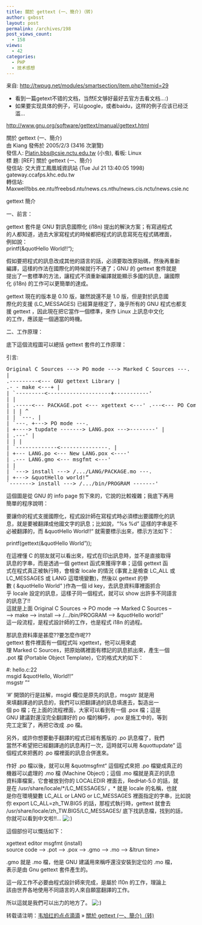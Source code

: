 ```yaml
---
title: 關於 gettext (一、簡介)（转)
author: gxbsst
layout: post
permalink: /archives/198
post_views_count:
  - 158
views:
  - 42
categories:
  - PHP
  - 技术感想
---
```

来自: http://twpug.net/modules/smartsection/item.php?itemid=29

* 看到一篇getext不错的文档，当然E文够好最好去官方去看文档&#8230;:)  
* 如果要实现具体的例子，可以google，或者baidu，这样的例子应该已经泛滥&#8230;

http://www.gnu.org/software/gettext/manual/gettext.html

關於 gettext (一、簡介)  
由 Kiang 發佈於 2005/2/3 (3416 次瀏覽)  
發信人: Platin.bbs@csie.nctu.edu.tw (小虫), 看板: Linux  
標 題: [REF] 關於 gettext (一、簡介)  
發信站: 交大資工鳳凰城資訊站 (Tue Jul 21 13:40:05 1998) gateway.ccafps.khc.edu.tw  
轉信站: Maxwell!bbs.ee.ntu!freebsd.ntu!news.cs.nthu!news.cis.nctu!news.csie.nc

gettext 簡介

一、前言：

gettext 套件是 GNU 對訊息國際化 (i18n) 提出的解決方案；有寫過程式  
的人都知道，過去大家寫程式的時候都把程式的訊息寫死在程式碼裡面，  
例如說：  
printf(&quotHello World!!“);

假如要把程式的訊息改成其他的語言的話，必須要取改原始碼，然後再重新  
編譯，這樣的作法在國際化的時候就行不通了；GNU 的 gettext 套件就是  
提出了一套標準的方法，讓程式不須重新編譯就能顯示多國的訊息，讓國際  
化 (i18n) 的工作可以更簡單的達成。

gettext 現在的版本是 0.10 版，雖然說還不是 1.0 版，但是對於訊息國  
際化的支援 (LC_MESSAGES) 已經算是穩定了，幾乎所有的 GNU 程式也都支  
援 gettext ，因此現在把它當作一個標準，來作 Linux 上訊息中文化  
的工作，應該是一個適當的時機。

二、工作原理：

底下這個流程圖可以總括 gettext 套件的工作原理：

引言:

<pre>Original C Sources ---> PO mode ---> Marked C Sources ---.
|
.---------&lt;--- GNU gettext Library |
.- - make &lt;---+ |
| `---------&lt;--------------------+-----------'
| |
| .-----&lt;--- PACKAGE.pot &lt;--- xgettext &lt;---' .---&lt;--- PO Compendium
| | | ^
| | `---. |
| `---. +---> PO mode ---.
| +----> tupdate -------> LANG.pox --->--------' |
| .---' |
| | |
| `-------------&lt;---------------. |
| +--- LANG.po &lt;--- New LANG.pox &lt;----'
| .--- LANG.gmo &lt;--- msgfmt &lt;---'
| |
| `---> install ---> /.../LANG/PACKAGE.mo ---.
| +---> &#038;quotHello world!”
`-------> install ---> /.../bin/PROGRAM -------'
</pre>

這個圖是從 GNU 的 info page 剪下來的，它說的比較複雜；我底下再用  
簡單的程序說明：

要讓你的程式支援國際化，程式設計師在寫程式時必須標出要國際化的訊  
息，就是要被翻譯成他國文字的訊息；比如說，“%s %d” 這樣的字串是不  
必被翻譯的，而 &quotHello World!!“ 就需要標示出來，標示方法如下：

printf(gettext(&quotHello World”));

在這裡懂 C 的朋友就可以看出來，程式在印出訊息時，並不是直接取得  
訊息的字串，而是透過一個 gettext 函式來獲得字串；這個 gettext 函  
式在程式真正被執行時，會檢查 locale 的情況 (事實上是檢查 LC_ALL 或  
LC_MESSAGES 或 LANG 這環境變數)，然後以 gettext 的參  
數 ( &quotHello World“ )作為一個 id key，去訊息資料庫裡面抓合  
乎 locale 設定的訊息，這樣子同一個程式，就可以 show 出許多不同語言  
的訊息了!!  
這就是上面 Original C Sources -> PO mode &#8212;> Marked C Sources &#8211;  
&#8211;> make &#8211;> install &#8212;> /&#8230;/bin/PROGRAM &#8212;> &quotHello world!”  
這一段流程，是程式設計師的工作，也是程式 i18n 的過程。

那訊息資料庫是甚麼??要怎麼作呢??  
gettext 套件裡面有一個程式叫 xgettext，他可以用來處  
理 Marked C Sources，把原始碼裡面有標記的訊息抓出來，產生一個  
.pot 檔 (Portable Object Template)，它的格式大約如下： 

#: hello.c:22  
msgid &quotHello, World!!“  
msgstr ”“

&#8216;#&#8217; 開頭的行是註解，msgid 欄位是原先的訊息，msgstr 就是用  
來填翻譯過的訊息的，我們可以把翻譯過的訊息填進去，製造出一  
個 po 檔；在上面的流程裡面，大家可以看到有一個 .pox 檔；這是  
GNU 建議對還沒完全翻譯好的 po 檔的稱呼，.pox 是施工中的，等到  
完工定案了，再把它改成 .po 檔。

另外，或許你想要動手翻譯的程式已經有舊版的 .po 訊息檔了，我們  
當然不希望把已經翻譯過的訊息再打一次，這時就可以用 &quottupdate” 這  
個程式來把舊的 .po 檔裡面的訊息合併進來。

作好 .po 檔以後，就可以用 &quotmsgfmt“ 這個程式來把 .po 檔變成真正的  
機器可以處理的 .mo 檔 (Machine Object)；這個 .mo 檔就是真正的訊息  
資料庫檔案，它會被放到你的 LOCALEDIR 裡面去，RedHat-5.0 的話，就  
是在 /usr/share/locale/\*/LC_MESSAGES/ ，\* 就是 locale 的名稱，也就  
是你在環境變數 LC\_ALL or LANG or LC\_MESSAGES 裡面指定的字串，比如說  
你 export LC\_ALL=zh\_TW.BIG5 的話，那程式執行時，gettext 就會去  
/usr/share/locale/zh\_TW.BIG5/LC\_MESSAGES/ 底下找訊息檔，找到的話，  
你就可以看到中文啦!!&#8230; <img src="http://www.weixuhong.com/content/themes/d82.0/img/smilies/icon_smile.gif" alt=":)" class="wp-smiley" /> 

這個部份可以慨括如下：

xgettext editor msgfmt (install)  
source code &#8211;> .pot &#8211;> .pox &#8211;> .gmo &#8211;> .mo &#8211;> &ltrun time>

.gmo 就是 .mo 檔，他是 GNU 建議用來稱呼還沒安裝到定位的 .mo 檔，  
表示是由 Gnu gettext 套件產生的。

這一段工作不必要由程式設計師來完成，是屬於 l10n 的工作，理論上  
該由世界各地使用不同語言的人來自願當翻譯的工作。

所以這就是我們可以出力的地方了。 <img src="http://www.weixuhong.com/content/themes/d82.0/img/smilies/icon_smile.gif" alt=":)" class="wp-smiley" /> 

转载请注明：[韦旭红的点点滴滴][1] &raquo; [關於 gettext (一、簡介)（转)][2]

 [1]: http://www.weixuhong.com
 [2]: http://www.weixuhong.com/archives/198